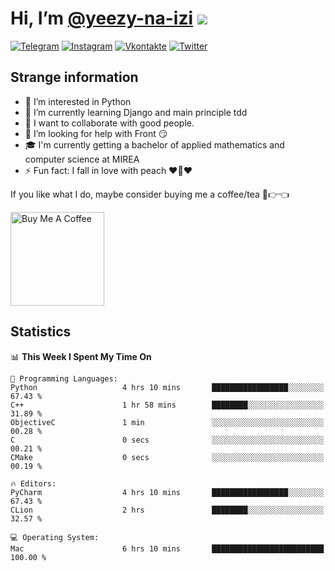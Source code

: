 # Hi, I’m [@yeezy-na-izi](https://github.com/yeezy-na-izi/) ![](https://visitor-badge.glitch.me/badge?page_id=yeezy-na-izi.yeezy-na-izi)

[![Telegram](https://img.shields.io/badge/Telegram-262424?style=for-the-badge&logo=Telegram)](https://t.me/yeezy_na_izi)
[![Instagram](https://img.shields.io/badge/Instagram-262424?style=for-the-badge&logo=Instagram)](https://www.instagram.com/yeezy_na_izi)
[![Vkontakte](https://img.shields.io/badge/VK-262424?style=for-the-badge&logo=Vk&logoColor=0077FF)](https://vk.com/yeezy_na_izi)
[![Twitter](https://img.shields.io/badge/Twitter-262424?style=for-the-badge&logo=Twitter)](https://twitter.com/yeezynaizi)

## Strange information
  
- 👀 I’m interested in Python
- 🌱 I’m currently learning Django and main principle tdd
- 💞️ I want to collaborate with good people.
- 🤔 I’m looking for help with Front 😏
- 🎓 I'm currently getting a bachelor of applied mathematics and computer science at MIREA
- ⚡️ Fun fact: I fall in love with peach ❤️🍑❤️

If you like what I do, maybe consider buying me a coffee/tea 🥺👉👈

<a href="https://www.buymeacoffee.com/yeezynaizi" target="_blank"><img src="https://cdn.buymeacoffee.com/buttons/v2/default-red.png" alt="Buy Me A Coffee" width="150" ></a>

## Statistics

<!--START_SECTION:waka-->
📊 **This Week I Spent My Time On** 

```text
💬 Programming Languages: 
Python                   4 hrs 10 mins       █████████████████░░░░░░░░   67.43 % 
C++                      1 hr 58 mins        ████████░░░░░░░░░░░░░░░░░   31.89 % 
ObjectiveC               1 min               ░░░░░░░░░░░░░░░░░░░░░░░░░   00.28 % 
C                        0 secs              ░░░░░░░░░░░░░░░░░░░░░░░░░   00.21 % 
CMake                    0 secs              ░░░░░░░░░░░░░░░░░░░░░░░░░   00.19 % 

🔥 Editors: 
PyCharm                  4 hrs 10 mins       █████████████████░░░░░░░░   67.43 % 
CLion                    2 hrs               ████████░░░░░░░░░░░░░░░░░   32.57 % 

💻 Operating System: 
Mac                      6 hrs 10 mins       █████████████████████████   100.00 % 
```


<!--END_SECTION:waka-->
